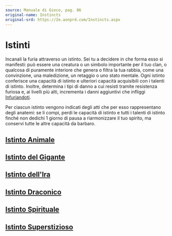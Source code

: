 ```yaml
---
source: Manuale di Gioco, pag. 86
original-name: Instincts
original-srd: https://2e.aonprd.com/Instincts.aspx
---
```


# Istinti

Incanali la furia attraverso un istinto. Sei tu a decidere in che forma esso si
manifesti: può essere una creatura o un simbolo importante per il tuo clan, o
qualcosa di puramente interiore che genera o filtra la tua rabbia, come una
convinzione, una maledizione, un retaggio o uno stato mentale. Ogni istinto
conferisce una capacità di istinto e ulteriori capacità acquisibili con i
talenti di istinto. Inoltre, determina i tipi di danno a cui resisti tramite
resistenza furiosa e, ai livelli più alti, incrementa i danni aggiuntivi che
infliggi [Infuriandoti](/azioni/infuriarsi).

Per ciascun istinto vengono indicati degli atti che per esso rappresentano degli
anatemi: se li compi, perdi le capacità di istinto e tutti i talenti di istinto
finché non dedichi 1 giorno di pausa a riarmonizzare il tuo spirito, ma conservi
tutte le altre capacità da barbaro.

## [Istinto Animale](/classi/barbaro/istinti/istinto-animale)

## [Istinto del Gigante](/classi/barbaro/istinti/istinto-del-gigante)

## [Istinto dell'Ira](/classi/barbaro/istinti/istinto-dell-ira)

## [Istinto Draconico](/classi/barbaro/istinti/istinto-draconico)

## [Istinto Spirituale](/classi/barbaro/istinti/istinto-spirituale)

## [Istinto Superstizioso](/classi/barbaro/istinti/istinto-superstizioso)

